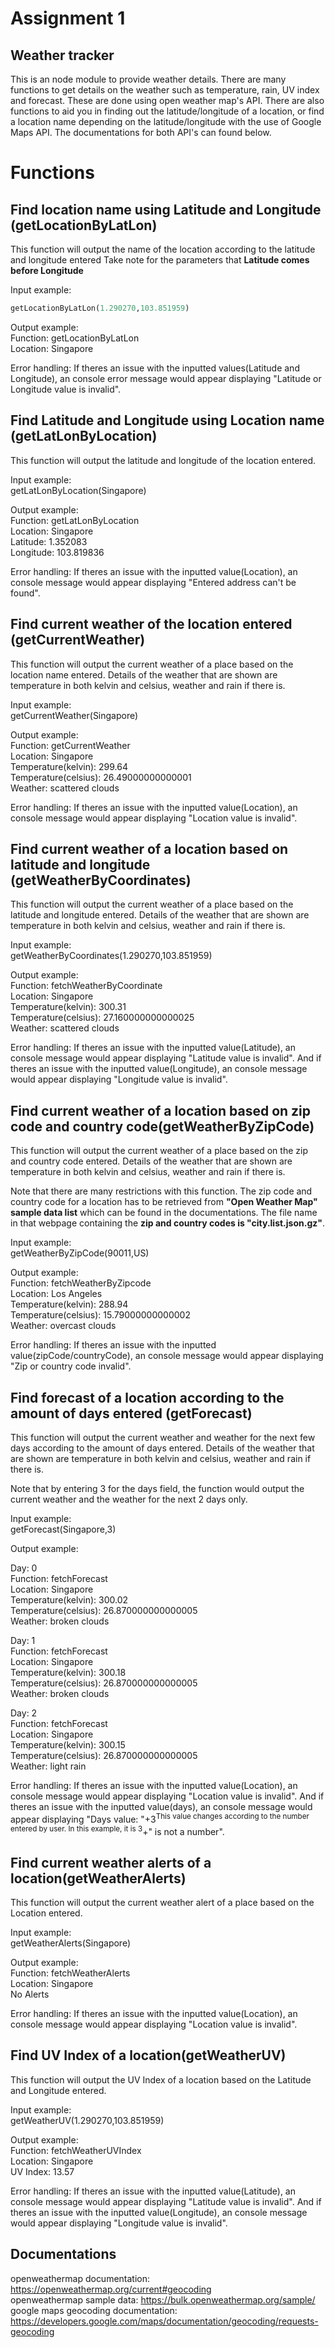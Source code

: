 # Assignment 1
## Weather tracker
This is an node module to provide weather details. There are many functions to get details on the weather such as temperature, rain, UV index and forecast. These are done using open weather map's API. There are also functions to aid you in finding out the latitude/longitude of a location, or find a location name depending on the latitude/longitude with the use of Google Maps API. The documentations for both API's can found below.

# Functions
## Find location name using Latitude and Longitude (getLocationByLatLon)
This function will output the name of the location according to the latitude and longitude entered
Take note for the parameters that **Latitude comes before Longitude**

Input example:<br>
```ruby
getLocationByLatLon(1.290270,103.851959)
```
Output example: <br>
Function: getLocationByLatLon<br>
Location:  Singapore

Error handling:
If theres an issue with the inputted values(Latitude and Longitude), an console error message would appear displaying "Latitude or Longitude value is invalid".

## Find Latitude and Longitude using Location name (getLatLonByLocation)
This function will output the latitude and longitude of the location entered.

Input example:<br>
getLatLonByLocation(Singapore)

Output example:<br>
Function: getLatLonByLocation<br>
Location: Singapore<br>
Latitude: 1.352083<br>
Longitude: 103.819836

Error handling:
If theres an issue with the inputted value(Location), an console message would appear displaying "Entered address can't be found".

## Find current weather of the location entered (getCurrentWeather)
This function will output the current weather of a place based on the location name entered. Details of the weather that are shown are temperature in both kelvin and celsius, weather and rain if there is.

Input example:<br>
getCurrentWeather(Singapore)

Output example:<br>
Function: getCurrentWeather<br>
Location: Singapore<br>
Temperature(kelvin): 299.64<br>
Temperature(celsius): 26.49000000000001<br>
Weather: scattered clouds

Error handling:
If theres an issue with the inputted value(Location), an console message would appear displaying "Location value is invalid".

## Find current weather of a location based on latitude and longitude (getWeatherByCoordinates)
This function will output the current weather of a place based on the latitude and longitude entered. Details of the weather that are shown are temperature in both kelvin and celsius, weather and rain if there is.

Input example:<br>
getWeatherByCoordinates(1.290270,103.851959)

Output example:<br>
Function: fetchWeatherByCoordinate<br>
Location: Singapore<br>
Temperature(kelvin): 300.31<br>
Temperature(celsius): 27.160000000000025<br>
Weather: scattered clouds

Error handling:
If theres an issue with the inputted value(Latitude), an console message would appear displaying "Latitude value is invalid". And if theres an issue with the inputted value(Longitude), an console message would appear displaying "Longitude value is invalid". 

## Find current weather of a location based on zip code and country code(getWeatherByZipCode)
This function will output the current weather of a place based on the zip and country code entered. Details of the weather that are shown are temperature in both kelvin and celsius, weather and rain if there is.

Note that there are many restrictions with this function. The zip code and country code for a location has to be retrieved from **"Open Weather Map" sample data list** which can be found in the documentations. The file name in that webpage containing the **zip and country codes is "city.list.json.gz"**.

Input example:<br>
getWeatherByZipCode(90011,US)

Output example:<br>
Function: fetchWeatherByZipcode<br>
Location: Los Angeles<br>
Temperature(kelvin): 288.94<br>
Temperature(celsius): 15.79000000000002<br>
Weather: overcast clouds

Error handling:
If theres an issue with the inputted value(zipCode/countryCode), an console message would appear displaying "Zip or country code invalid".

## Find forecast of a location according to the amount of days entered (getForecast)
This function will output the current weather and weather for the next few days according to the amount of days entered. Details of the weather that are shown are temperature in both kelvin and celsius, weather and rain if there is.

Note that by entering 3 for the days field, the function would output the current weather and the weather for the next 2 days only.

Input example:<br>
getForecast(Singapore,3)

Output example:

Day: 0<br>
Function: fetchForecast<br>
Location: Singapore<br>
Temperature(kelvin): 300.02<br>
Temperature(celsius): 26.870000000000005<br>
Weather: broken clouds

Day: 1<br>
Function: fetchForecast<br>
Location: Singapore<br>
Temperature(kelvin): 300.18<br>
Temperature(celsius): 26.870000000000005<br>
Weather: broken clouds

Day: 2<br>
Function: fetchForecast<br>
Location: Singapore<br>
Temperature(kelvin): 300.15<br>
Temperature(celsius): 26.870000000000005<br>
Weather: light rain

Error handling:
If theres an issue with the inputted value(Location), an console message would appear displaying "Location value is invalid". And if theres an issue with the inputted value(days), an console message would appear displaying "Days value: "+3<sup>This value changes according to the number entered by user. In this example, it is 3</sup>+" is not a number". 

## Find current weather alerts of a location(getWeatherAlerts)
This function will output the current weather alert of a place based on the Location entered.

Input example:<br>
getWeatherAlerts(Singapore)

Output example:<br>
Function: fetchWeatherAlerts<br>
Location: Singapore<br>
No Alerts

Error handling:
If theres an issue with the inputted value(Location), an console message would appear displaying "Location value is invalid". 

## Find UV Index of a location(getWeatherUV)
This function will output the UV Index of a location based on the Latitude and Longitude entered.

Input example:<br>
getWeatherUV(1.290270,103.851959)

Output example:<br>
Function: fetchWeatherUVIndex<br>
Location:  Singapore<br>
UV Index: 13.57

Error handling:
If theres an issue with the inputted value(Latitude), an console message would appear displaying "Latitude value is invalid". And if theres an issue with the inputted value(Longitude), an console message would appear displaying "Longitude value is invalid".

## Documentations
openweathermap documentation: https://openweathermap.org/current#geocoding<br>
openweathermap sample data: https://bulk.openweathermap.org/sample/<br>
google maps geocoding documentation: https://developers.google.com/maps/documentation/geocoding/requests-geocoding